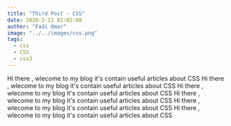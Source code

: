 ```yaml
---
title: "Third Post - CSS"
date: 2020-2-12 02:02:00
author: "Fadi Omar"
image: "../../images/css.png"
tags:
  - css
  - CSS
  - css3
---
```


Hi there , wlecome to my blog it's contain useful articles about CSS
Hi there , wlecome to my blog it's contain useful articles about CSS
Hi there , wlecome to my blog it's contain useful articles about CSS
Hi there , wlecome to my blog it's contain useful articles about CSS
Hi there , wlecome to my blog it's contain useful articles about CSS
Hi there , wlecome to my blog it's contain useful articles about CSS
